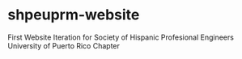 # shpeuprm-website

First Website Iteration for Society of Hispanic Profesional Engineers  University of Puerto Rico Chapter

